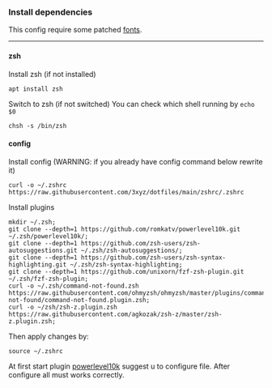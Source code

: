### Install dependencies
This config require some patched [fonts](https://www.nerdfonts.com/).
___
#### zsh 
Install zsh (if not installed)
```
apt install zsh
```
Switch to zsh (if not switched) You can check which shell running by `echo $0` 
```
chsh -s /bin/zsh
```
#### config
Install config (WARNING: if you already have config command below rewrite it)
```
curl -o ~/.zshrc https://raw.githubusercontent.com/3xyz/dotfiles/main/zshrc/.zshrc
```
Install plugins
```
mkdir ~/.zsh;
git clone --depth=1 https://github.com/romkatv/powerlevel10k.git ~/.zsh/powerlevel10k/;
git clone --depth=1 https://github.com/zsh-users/zsh-autosuggestions.git ~/.zsh/zsh-autosuggestions/;
git clone --depth=1 https://github.com/zsh-users/zsh-syntax-highlighting.git ~/.zsh/zsh-syntax-highlighting;
git clone --depth=1 https://github.com/unixorn/fzf-zsh-plugin.git ~/.zsh/fzf-zsh-plugin;
curl -o ~/.zsh/command-not-found.zsh https://raw.githubusercontent.com/ohmyzsh/ohmyzsh/master/plugins/command-not-found/command-not-found.plugin.zsh;
curl -o ~/zsh/zsh-z.plugin.zsh https://raw.githubusercontent.com/agkozak/zsh-z/master/zsh-z.plugin.zsh;
```
Then apply changes by:
```
source ~/.zshrc
```
At first start plugin [powerlevel10k](https://github.com/romkatv/powerlevel10k#manual) suggest u to configure file.
After configure all must works correctly.
